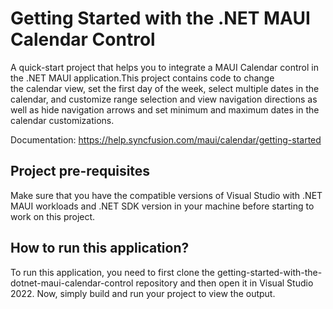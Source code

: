 # Getting Started with the .NET MAUI Calendar Control

A quick-start project that helps you to integrate a MAUI Calendar control in the .NET MAUI application.This project contains code to change the calendar view, set the first day of the week, select multiple dates in the calendar, and customize range selection and view navigation directions as well as hide navigation arrows and set minimum and maximum dates in the calendar customizations.

Documentation: https://help.syncfusion.com/maui/calendar/getting-started

## Project pre-requisites

Make sure that you have the compatible versions of Visual Studio with .NET MAUI workloads and .NET SDK version in your machine before starting to work on this project.

## How to run this application?

To run this application, you need to first clone the getting-started-with-the-dotnet-maui-calendar-control repository and then open it in Visual Studio 2022. Now, simply build and run your project to view the output.


